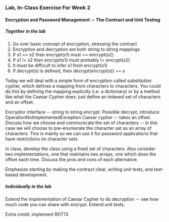 ### Lab, In-Class Exercise For Week 2 ###

#### Encryption and Password Management -- The Contract and Unit Testing ####

##### Together in the lab #####

1. Go over basic concept of encryption, stressing the contract
  1. Encryption and decryption are both string to string mappings 
  1.  If s1 == s2 then encrypt(s1) must == encrypt(s2)
  1.  If s1 != s2 then encrypt(s1) must probably != encrypt(s2)
  1.  It must be difficult to infer s1 from encrypt(s1)
  1.  If decrypt(s) is defined, then decrypt(encrypt(s)) == s


Today we will deal with a simple form of encryption called substitution cypher, which defines a mapping from characters to characters.   You could do this by defining the mapping explicitly (i.e. a dictionary) or by a method like what the Caesar Cypher does:  just define an indexed set of characters and an offset.

Encryptor interface -- string to string encrypt.  Possible decrypt, introduce OperationNotImplementedException
Caesar cypher -- takes an offset.  Discuss how we choose and communicate the set of characters -- in this case we will choose to pre-enumerate the character set as an array of characters.   This is mainly so we can use it for 
password applications that have restrictions on character sets.

In class, develop the class using a fixed set of characters. Also consider two 
implementations, one that maintains two arrays, one which does the offset each time.
Discuss the pros and cons of each alternative.

Emphasize starting by making the contract clear, writing unit tests, and test-based development.

##### Individually in the lab #####

Extend the implementation of Caesar Cypher to do decryption -- see how much code you can share with encrypt.
Extend unit tests.

Extra credit:  implement ROT13
